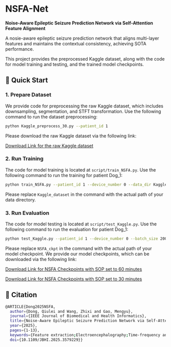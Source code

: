 # **NSFA-Net**  
**Noise-Aware Epileptic Seizure Prediction  Network via Self-Attention Feature Alignment**  

A nosie-aware epileptic seizure prediction network that aligns multi-layer features and maintains the contextual consistency, achieving SOTA performance.

This project provides the preprocessed Kaggle dataset, along with the code for model training and testing, and the trained model checkpoints.

## **🚀 Quick Start**
### **1. Prepare Dataset**

We provide code for preprocessing the raw Kaggle dataset, which includes downsampling, segmentation, and STFT transformation. Use the following command to run the dataset preprocessing:

```bash
python Kaggle_preprocess_30.py --patient_id 1
```

Please download the raw Kaggle dataset via the following link:

[Download Link for the raw Kaggle dataset](https://www.kaggle.com/c/seizure-prediction/data)

### **2. Run Training**

The code for model training is located at `script/train_NSFA.py`. Use the following command to run the training for patient Dog_1:

```bash
python train_NSFA.py --patient_id 1 --device_number 0 --data_dir Kaggle_dataset_30 --target_preictal_interval 30
```

Please replace `Kaggle_dataset` in the command with the actual path of your data directory.

### **3. Run Evaluation**
The code for model testing is located at `script/test_Kaggle.py`. Use the following command to run the evaluation for patient Dog_1:

```bash
python test_Kaggle.py --patient_id 1 --device_number 0 --batch_size 200 --ckpt_dir NSFA_ckpt_30 --data_dir Kaggle_dataset_30 --target_preictal_interval 30
```

Please replace `NSFA_ckpt` in the command with the actual path of your model checkpoint. We provide our model checkpoints, which can be downloaded via the following link:

[Download Link for NSFA Checkpoints with SOP set to 60 minutes](https://pan.baidu.com/s/1iqceQj95tpzETs7C4AluFQ?pwd=792j)

[Download Link for NSFA Checkpoints with SOP set to 30 minutes]( https://pan.baidu.com/s/154zBFvzSdpwyPv0owHJtrQ?pwd=m2pj)

## 📖 Citation
```bash
@ARTICLE{Dong2025NSFA,
  author={Dong, Qiulei and Wang, Zhixi and Gao, Mengyu},
  journal={IEEE Journal of Biomedical and Health Informatics}, 
  title={Noise-Aware Epileptic Seizure Prediction Network via Self-Attention Feature Alignment}, 
  year={2025},
  pages={1-13},
  keywords={Feature extraction;Electroencephalography;Time-frequency analysis;Data mining;Training;Signal to noise ratio;Transformers;Aggregates;Bioinformatics;Sensitivity;Epileptic seizure prediction;feature alignment;noise-aware regularizer},
  doi={10.1109/JBHI.2025.3579229}}
```
